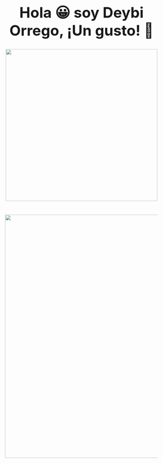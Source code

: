 <div align="center">
  <h1 style="font-size: 48px;">Hola 😀 soy Deybi Orrego, ¡Un gusto! 👋</h1>
</div>

<p align="center">
  <img src="https://media4.giphy.com/media/qgQUggAC3Pfv687qPC/giphy.gif?cid=ecf05e473ei7sknsqcngly288rq84rd5mx47klraacjuo68d&rid=giphy.gif&ct=g" width="500px">
</p>




<br>

<p align="center">
  <img src="https://media2.giphy.com/media/l3q2KRkOVYvi8WfU4/giphy.gif?cid=ecf05e47am34jaz37ow95tc0jt2sycuy8fgppyjslum9cw7x&rid=giphy.gif&ct=g" width="800px">
</p>

